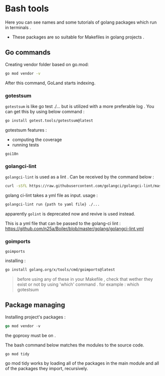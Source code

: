 # Bash tools 

Here you can see names and some tutorials of golang packages which run
in terminals . 
* These packages are so suitable for Makefiles in golang projects .

## Go commands

Creating vendor folder based on go.mod:
```bash
go mod vendor -v
```
After this command, GoLand starts indexing.

### gotestsum
`gotestsum` is like go test ./... but is utilized with a more preferable log . You can get this
by using below command : 
```bash
go install gotest.tools/gotestsum@latest
```

gotestsum features : 
- computing the coverage 
- running tests

`goi18n`

### golangci-lint
`golangci-lint` is used as a lint . Can be received by the command below : 

```bash
curl -sSfL https://raw.githubusercontent.com/golangci/golangci-lint/master/install.sh | sh -s -- -b $(shell go env GOPATH)/bin;
```
golang ci-lint takes a yml file as input. usage : 

```bash
golangci-lint run {path to yaml file} ./...
```
apparently `golint` is deprecated now and revive is used instead. 

This is a yml file that can be passed to the golang-ci lint : https://github.com/n25a/Boiler/blob/master/golang/golangci-lint.yml

### goimports
`goimports`

installing :
```bash
go install golang.org/x/tools/cmd/goimports@latest
```

> before using any of these in your Makefile , check that wether they exist
or not by using 'which' command . for example : which gotestsum 

## Package managing
Installing project's packages :
```go
go mod vendor -v
```
the goproxy must be on . 

The bash command below matches the modules to the source code. 
```
go mod tidy
```

go mod tidy works by loading all of the packages in the main module and all of the packages they import, recursively. 

